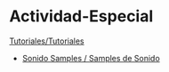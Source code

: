 # Actividad-Especial

[Tutoriales/Tutoriales](Tutoriales.README.md)




+ [Sonido Samples / Samples de Sonido](Sonido/README.md)

